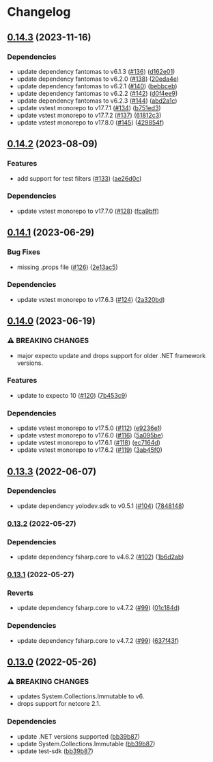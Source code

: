 # Changelog

## [0.14.3](https://github.com/YoloDev/YoloDev.Expecto.TestSdk/compare/YoloDev.Expecto.TestSdk-v0.14.2...YoloDev.Expecto.TestSdk-v0.14.3) (2023-11-16)


### Dependencies

* update dependency fantomas to v6.1.3 ([#136](https://github.com/YoloDev/YoloDev.Expecto.TestSdk/issues/136)) ([d162e01](https://github.com/YoloDev/YoloDev.Expecto.TestSdk/commit/d162e01de0ff2afba96d0fcc17bfccb1c97a09cc))
* update dependency fantomas to v6.2.0 ([#138](https://github.com/YoloDev/YoloDev.Expecto.TestSdk/issues/138)) ([20eda4e](https://github.com/YoloDev/YoloDev.Expecto.TestSdk/commit/20eda4e53e8f0c0aa79f72cdd8dd221d73a1060d))
* update dependency fantomas to v6.2.1 ([#140](https://github.com/YoloDev/YoloDev.Expecto.TestSdk/issues/140)) ([bebbceb](https://github.com/YoloDev/YoloDev.Expecto.TestSdk/commit/bebbceb85423cfad1fdf0c2e16045019ab21d84d))
* update dependency fantomas to v6.2.2 ([#142](https://github.com/YoloDev/YoloDev.Expecto.TestSdk/issues/142)) ([d0f4ee9](https://github.com/YoloDev/YoloDev.Expecto.TestSdk/commit/d0f4ee99338d32b520cbd7a518c4c1ef31bbade5))
* update dependency fantomas to v6.2.3 ([#144](https://github.com/YoloDev/YoloDev.Expecto.TestSdk/issues/144)) ([abd2a1c](https://github.com/YoloDev/YoloDev.Expecto.TestSdk/commit/abd2a1c64454160c00d31794aa451be42102b6a5))
* update vstest monorepo to v17.7.1 ([#134](https://github.com/YoloDev/YoloDev.Expecto.TestSdk/issues/134)) ([b751ed3](https://github.com/YoloDev/YoloDev.Expecto.TestSdk/commit/b751ed3fc5fe95f7e667247b7421a7e88b638170))
* update vstest monorepo to v17.7.2 ([#137](https://github.com/YoloDev/YoloDev.Expecto.TestSdk/issues/137)) ([61812c3](https://github.com/YoloDev/YoloDev.Expecto.TestSdk/commit/61812c3e4078d4a10832d3c31aa4630a95d29478))
* update vstest monorepo to v17.8.0 ([#145](https://github.com/YoloDev/YoloDev.Expecto.TestSdk/issues/145)) ([429854f](https://github.com/YoloDev/YoloDev.Expecto.TestSdk/commit/429854ff29d525659e48b87dbc839982ed05b525))

## [0.14.2](https://github.com/YoloDev/YoloDev.Expecto.TestSdk/compare/YoloDev.Expecto.TestSdk-v0.14.1...YoloDev.Expecto.TestSdk-v0.14.2) (2023-08-09)


### Features

* add support for test filters ([#133](https://github.com/YoloDev/YoloDev.Expecto.TestSdk/issues/133)) ([ae26d0c](https://github.com/YoloDev/YoloDev.Expecto.TestSdk/commit/ae26d0c07b91a88823d0438ece7dbe03e7b068c0))


### Dependencies

* update vstest monorepo to v17.7.0 ([#128](https://github.com/YoloDev/YoloDev.Expecto.TestSdk/issues/128)) ([fca9bff](https://github.com/YoloDev/YoloDev.Expecto.TestSdk/commit/fca9bff36cfe7f69a0552361f8f91b3b39287f9f))

## [0.14.1](https://github.com/YoloDev/YoloDev.Expecto.TestSdk/compare/YoloDev.Expecto.TestSdk-v0.14.0...YoloDev.Expecto.TestSdk-v0.14.1) (2023-06-29)


### Bug Fixes

* missing .props file ([#126](https://github.com/YoloDev/YoloDev.Expecto.TestSdk/issues/126)) ([2e13ac5](https://github.com/YoloDev/YoloDev.Expecto.TestSdk/commit/2e13ac5231b03964a7a7b40b81e6866de902071a))


### Dependencies

* update vstest monorepo to v17.6.3 ([#124](https://github.com/YoloDev/YoloDev.Expecto.TestSdk/issues/124)) ([2a320bd](https://github.com/YoloDev/YoloDev.Expecto.TestSdk/commit/2a320bd3a625d70b627edc2df7166deb237f1970))

## [0.14.0](https://github.com/YoloDev/YoloDev.Expecto.TestSdk/compare/YoloDev.Expecto.TestSdk-v0.13.3...YoloDev.Expecto.TestSdk-v0.14.0) (2023-06-19)


### ⚠ BREAKING CHANGES

* major expecto update and drops support for older .NET framework versions.

### Features

* update to expecto 10 ([#120](https://github.com/YoloDev/YoloDev.Expecto.TestSdk/issues/120)) ([7b453c9](https://github.com/YoloDev/YoloDev.Expecto.TestSdk/commit/7b453c9ff2270927fccf1495b64924db31441fb7))


### Dependencies

* update vstest monorepo to v17.5.0 ([#112](https://github.com/YoloDev/YoloDev.Expecto.TestSdk/issues/112)) ([e9236e1](https://github.com/YoloDev/YoloDev.Expecto.TestSdk/commit/e9236e185b5890c190bf61f86ced50a1dddb082f))
* update vstest monorepo to v17.6.0 ([#116](https://github.com/YoloDev/YoloDev.Expecto.TestSdk/issues/116)) ([5a095be](https://github.com/YoloDev/YoloDev.Expecto.TestSdk/commit/5a095beddc9f89884a77d339be2e811c692d20f7))
* update vstest monorepo to v17.6.1 ([#118](https://github.com/YoloDev/YoloDev.Expecto.TestSdk/issues/118)) ([ec7164d](https://github.com/YoloDev/YoloDev.Expecto.TestSdk/commit/ec7164dce8bb25f4579ed0b249a88375b7b435c8))
* update vstest monorepo to v17.6.2 ([#119](https://github.com/YoloDev/YoloDev.Expecto.TestSdk/issues/119)) ([3ab45f0](https://github.com/YoloDev/YoloDev.Expecto.TestSdk/commit/3ab45f0a71d8f062eb80c37777f6a88b7544702b))

## [0.13.3](https://github.com/YoloDev/YoloDev.Expecto.TestSdk/compare/YoloDev.Expecto.TestSdk-v0.13.2...YoloDev.Expecto.TestSdk-v0.13.3) (2022-06-07)


### Dependencies

* update dependency yolodev.sdk to v0.5.1 ([#104](https://github.com/YoloDev/YoloDev.Expecto.TestSdk/issues/104)) ([7848148](https://github.com/YoloDev/YoloDev.Expecto.TestSdk/commit/7848148bac04523116a6f3fec20b681443959193))

### [0.13.2](https://github.com/YoloDev/YoloDev.Expecto.TestSdk/compare/YoloDev.Expecto.TestSdk-v0.13.1...YoloDev.Expecto.TestSdk-v0.13.2) (2022-05-27)


### Dependencies

* update dependency fsharp.core to v4.6.2 ([#102](https://github.com/YoloDev/YoloDev.Expecto.TestSdk/issues/102)) ([1b6d2ab](https://github.com/YoloDev/YoloDev.Expecto.TestSdk/commit/1b6d2abb7998d86b41344cf05ea0a7ee1fb62e60))

### [0.13.1](https://github.com/YoloDev/YoloDev.Expecto.TestSdk/compare/YoloDev.Expecto.TestSdk-v0.13.0...YoloDev.Expecto.TestSdk-v0.13.1) (2022-05-27)


### Reverts

* update dependency fsharp.core to v4.7.2 ([#99](https://github.com/YoloDev/YoloDev.Expecto.TestSdk/issues/99)) ([01c184d](https://github.com/YoloDev/YoloDev.Expecto.TestSdk/commit/01c184df9d8e1eaae4a764a6d232793858f07a5b))


### Dependencies

* update dependency fsharp.core to v4.7.2 ([#99](https://github.com/YoloDev/YoloDev.Expecto.TestSdk/issues/99)) ([637f43f](https://github.com/YoloDev/YoloDev.Expecto.TestSdk/commit/637f43fb7b5589054f657800c911ba801430c9a0))

## [0.13.0](https://github.com/YoloDev/YoloDev.Expecto.TestSdk/compare/YoloDev.Expecto.TestSdk-v0.12.20...YoloDev.Expecto.TestSdk-v0.13.0) (2022-05-26)


### ⚠ BREAKING CHANGES

* updates System.Collections.Immutable to v6.
* drops support for netcore 2.1.

### Dependencies

* update .NET versions supported ([bb39b87](https://github.com/YoloDev/YoloDev.Expecto.TestSdk/commit/bb39b87a3ccd4afbee19a4bc87b8456d19781326))
* update System.Collections.Immutable ([bb39b87](https://github.com/YoloDev/YoloDev.Expecto.TestSdk/commit/bb39b87a3ccd4afbee19a4bc87b8456d19781326))
* update test-sdk ([bb39b87](https://github.com/YoloDev/YoloDev.Expecto.TestSdk/commit/bb39b87a3ccd4afbee19a4bc87b8456d19781326))
